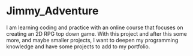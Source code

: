 # Jimmy_Adventure

I am learning coding and practice with an online course that focuses on creating an 2D RPG top down game.
With this project and after this some more, and maybe smaller projects, I want to deepen my
programming knowledge and have some projects to add to my portfolio.
